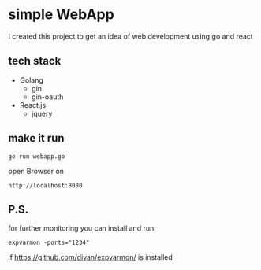 # simple WebApp

I created this project to get an idea of web development using go and react

## tech stack

+ Golang
    + gin
    + gin-oauth
+ React.js   
    + jquery

## make it run

```
go run webapp.go
```
open Browser on

`http://localhost:8080`

## P.S.

for further monitoring you can install and run

`expvarmon -ports="1234"`

if https://github.com/divan/expvarmon/ is installed
